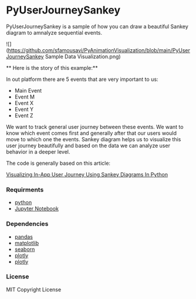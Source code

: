# PyUserJourneySankey

PyUserJourneySankey is a sample of how you can draw a beautiful Sankey diagram to amnalyze sequential events.

![](https://github.com/sfamousavi/PyAnimationVisualization/blob/main/PyUserJourneySankey Sample Data Visualization.png)

** Here is the story of this example:**

In out platform there are 5 events that are very important to us:
* Main Event
* Event M
* Event X
* Event Y
* Event Z


We want to track general user journey between these events. We want to know which event comes first and generally after that our users would move to which one the events. 
Sankey diagram helps us to visualize this user journey beautifully and based on the data we can analyze user behavior in a deeper level. 


The code is generally based on this article:


[Visualizing In-App User Journey Using Sankey Diagrams In Python](https://towardsdatascience.com/visualizing-in-app-user-journey-using-sankey-diagrams-in-python-8373a7bb2d22)


### Requirments
* [python](https://www.python.org/downloads/)
* [Jupyter Notebook](https://jupyter.org/)



### Dependencies
* [pandas](https://pandas.pydata.org/)
* [matplotlib](https://matplotlib.org/)
* [seaborn](https://seaborn.pydata.org/)
* [plotly](https://plotly.com/)
* [plotly](https://plotly.com/)


### License
MIT Copyright License


